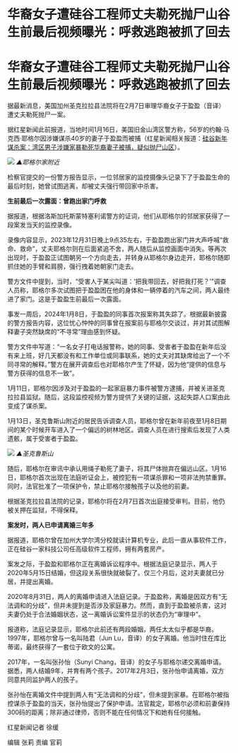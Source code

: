 # 华裔女子遭硅谷工程师丈夫勒死抛尸山谷 生前最后视频曝光：呼救逃跑被抓了回去

# 华裔女子遭硅谷工程师丈夫勒死抛尸山谷 生前最后视频曝光：呼救逃跑被抓了回去

据最新消息，美国加州圣克拉拉县法院将在2月7日审理华裔女子于盈盈（音译）遭丈夫勒死抛尸一案。

据红星新闻此前报道，当地时间1月16日，美国旧金山湾区警方称，56岁的约翰·马克西·耶格尔因涉嫌谋杀40岁的妻子于盈盈而被捕（红星新闻相关报道：[硅谷新年谋杀案：湾区男子涉嫌家暴勒死华裔妻子被捕，疑似抛尸山区](https://news.qq.com/rain/a/20240118A09TI400)）。

![](https://inews.gtimg.com/om_bt/O1CVHP9WqiZBF32Pq2SFO1XKXT9G4uXAXTAK5EiXd7g6AAA/1000)
_▲耶格尔家附近_

检察官提交的一份警方报告显示，一位邻居家的监控摄像头记录下了于盈盈生命的最后时刻，她曾试图逃离，却被丈夫强行带回家中杀害。

**生前最后一次露面：曾跑出家门呼救**

据报道，根据洛斯加托斯蒙特塞利诺警方的证词，他们从耶格尔的邻居家获得了一段案发当天的监控录像。

录像内容显示，2023年12月31日晚上9点35左右，于盈盈跑出家门并大声呼喊“救命、救命”，丈夫耶格尔则在后面紧追不舍，两人随后从监控画面中消失。等再次出现时，于盈盈正试图朝另一个方向走去，并转身从耶格尔身边走开，耶格尔随即抓住她的手臂和肩膀，强行拽着她朝家门走去。

警方文件中提到，当时，“受害人于某尖叫道：‘把我带回去，好把我打死？’”调查人员称，耶格尔多次试图把于盈盈困在他的身体和一辆停着的汽车之间，两人最终进了家门。这是于盈盈生前最后一次露面。

事发一周后，2024年1月8日，于盈盈的同事首次报案称其失踪了。根据最新披露的警方报告内容，这位忧心忡忡的同事曾在报案前与耶格尔交谈过，并对其试图解释妻子突然缺席的“不寻常”理由感到怀疑。

警方文件中写道：“一名女子打电话报警称，她的同事、受害者于盈盈在新年后没有来上班，好几天都没有和工作单位或同事联系，她的丈夫对其缺席给出了一个不同寻常的解释。”警方在展开调查后也对耶格尔产生了怀疑，因为他“提供的信息与警方获得的信息不一致”。

1月11日，耶格尔因涉及对于盈盈的一起家庭暴力事件被警方逮捕，并被关进圣克拉拉县监狱。随后，这段监控视频为警方提供了关键的证据，这起失踪人口案由此变成了谋杀案。

1月13日，圣克鲁斯山附近的居民告诉调查人员，耶格尔曾在新年前夜至1月8日期间的某个时候开车进入了一个偏远的树林地区。调查人员在进行搜索后发现了人类遗骸，属于受害者于盈盈。

![](https://inews.gtimg.com/om_bt/Owj1P01dwl6nA0qSssaCqwJEmKc85SVKccCjeuNdJ5SgMAA/1000)
_▲圣克鲁斯山_

随后，耶格尔在审讯中承认用绳子勒死了妻子，将其尸体抛弃在偏远山区。1月16日，耶格尔首次出现在法庭听证会上，被控犯有一项谋杀罪和一项非法拘禁重罪。同时，法官批准了一项保护令，禁止耶格尔接触孩子以及他的前妻。

根据圣克拉拉县法院的记录，耶格尔将在2月7日首次出庭接受审判。目前，他仍被关押在监狱，不得保释。

**案发时，两人已申请离婚三年多**

据报道，耶格尔曾在加州大学尔湾分校就读计算机专业，此后一直从事软件工作，正在硅谷一家科技公司任高级软件工程师，拥有两套房产。

案发之际，于盈盈和耶格尔正在离婚诉讼程序中。根据法庭记录显示，两人于2020年5月15日结婚，但这段关系很快就破裂了。仅三个月后，这对夫妻就已分居，并提出离婚。

2020年8月31日，两人的离婚申请进入法庭记录。于盈盈称，离婚是因双方有“无法调和的分歧”，但并未提到是否涉及家庭暴力。然而，直到于盈盈被杀害，这对夫妻仍处于合法婚姻状态，这一离婚诉讼案件显示的状态仍为“审理中”。

报道称，法庭记录显示，耶格尔此前还有两段婚姻，两任太太似乎都是华裔。1997年，耶格尔曾与一名叫陆君（Jun
Lu，音译）的女子离婚。他当时住在库比蒂诺，最终获得了一套位于欧文的公寓。

2017年，一名叫张孙怡（Sunyi
Chang，音译）的女子与耶格尔递交离婚申请。据悉，两人结婚9年，并育有两个孩子。2017年2月3日，张孙怡申请离婚，双方同意共同监护两人的孩子。

张孙怡在离婚文件中提到两人有“无法调和的分歧”，但未提到家暴。在耶格尔被指控谋杀于盈盈的当天，张孙怡提出了保护申请。法官裁定，耶格尔必须和前妻保持300码的距离；除非通过律师，否则不能在任何情况下和她有任何接触。

红星新闻记者 徐缓

编辑 张莉 责编 官莉

